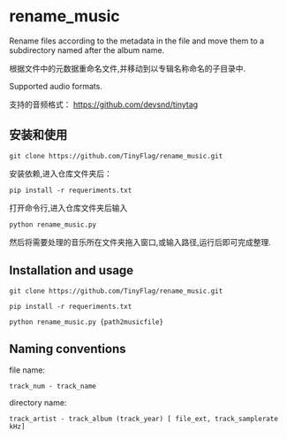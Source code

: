 # rename_music

Rename files according to the metadata in the file and move them to a subdirectory named after the album name.

根据文件中的元数据重命名文件,并移动到以专辑名称命名的子目录中.

Supported audio formats.

支持的音频格式：
https://github.com/devsnd/tinytag


## 安装和使用

`git clone https://github.com/TinyFlag/rename_music.git`

安装依赖,进入仓库文件夹后：

`pip install -r requeriments.txt`

打开命令行,进入仓库文件夹后输入

`python rename_music.py `

然后将需要处理的音乐所在文件夹拖入窗口,或输入路径,运行后即可完成整理.

## Installation and usage

`git clone https://github.com/TinyFlag/rename_music.git`

`pip install -r requeriments.txt`

`python rename_music.py {path2musicfile}`

## Naming conventions

file name:

``` track_num - track_name ```

directory name:

``` track_artist - track_album (track_year) [ file_ext, track_samplerate kHz] ```
